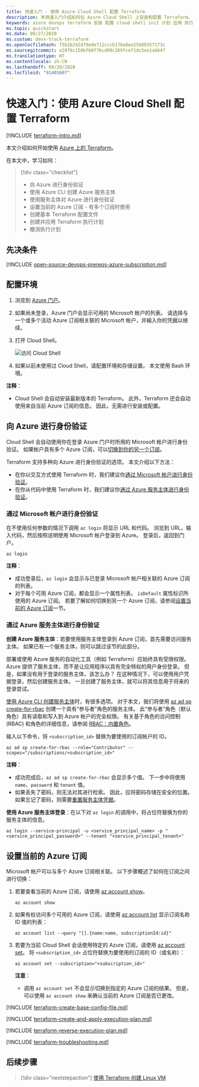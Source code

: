 ```yaml
---
title: 快速入门 - 使用 Azure Cloud Shell 配置 Terraform
description: 本快速入门介绍如何在 Azure Cloud Shell 上安装和配置 Terraform。
keywords: azure devops terraform 安装 配置 cloud shell init 计划 应用 执行 门户 登录 rbac 服务主体 自动化脚本
ms.topic: quickstart
ms.date: 09/27/2020
ms.custom: devx-track-terraform
ms.openlocfilehash: f5b1b242479ede712cccb178a8ee25b0b557173c
ms.sourcegitcommit: e20f6c150bfb0f76cd99c269fcef1dc5ee1ab647
ms.translationtype: HT
ms.contentlocale: zh-CN
ms.lasthandoff: 09/28/2020
ms.locfileid: "91401607"
---
```

# <a name="quickstart-configure-terraform-using-azure-cloud-shell"></a>快速入门：使用 Azure Cloud Shell 配置 Terraform
 
[!INCLUDE [terraform-intro.md](includes/terraform-intro.md)]

本文介绍如何开始使用 [Azure 上的 Terraform](https://www.terraform.io/docs/providers/azurerm/index.html)。

在本文中，学习如何：
> [!div class="checklist"]
> * 向 Azure 进行身份验证
> * 使用 Azure CLI 创建 Azure 服务主体
> * 使用服务主体对 Azure 进行身份验证
> * 设置当前的 Azure 订阅 - 有多个订阅时使用
> * 创建基本 Terraform 配置文件
> * 创建并应用 Terraform 执行计划
> * 撤消执行计划

## <a name="prerequisites"></a>先决条件

[!INCLUDE [open-source-devops-prereqs-azure-subscription.md](../includes/open-source-devops-prereqs-azure-subscription.md)]

## <a name="configure-your-environment"></a>配置环境

1. 浏览到 [Azure 门户](https://portal.azure.com)。

1. 如果尚未登录，Azure 门户会显示可用的 Microsoft 帐户的列表。 请选择与一个或多个活动 Azure 订阅相关联的 Microsoft 帐户，并输入你的凭据以继续。

1. 打开 Cloud Shell。

    ![访问 Cloud Shell](media/install-configure/portal-cloud-shell.png)

1. 如果以前未使用过 Cloud Shell，请配置环境和存储设置。 本文使用 Bash 环境。

**注释**：
- Cloud Shell 会自动安装最新版本的 Terraform。 此外，Terraform 还会自动使用来自当前 Azure 订阅的信息。 因此，无需进行安装或配置。

## <a name="authenticate-to-azure"></a>向 Azure 进行身份验证

Cloud Shell 会自动使用你在登录 Azure 门户时所用的 Microsoft 帐户进行身份验证。 如果帐户具有多个 Azure 订阅，可以[切换到你的另一个订阅](#set-the-current-azure-subscription)。

Terraform 支持多种向 Azure 进行身份验证的选项。 本文介绍以下方法：

- 在你以交互方式使用 Terraform 时，我们建议你[通过 Microsoft 帐户进行身份验证](#authenticate-via-microsoft-account)。
- 在你从代码中使用 Terraform 时，我们建议你[通过 Azure 服务主体进行身份验证](#authenticate-via-azure-service-principal)。

### <a name="authenticate-via-microsoft-account"></a>通过 Microsoft 帐户进行身份验证

在不使用任何参数的情况下调用 `az login` 将显示 URL 和代码。 浏览到 URL，输入代码，然后按照说明使用 Microsoft 帐户登录到 Azure。 登录后，返回到门户。

```azurecli
az login
```

**注释**：

- 成功登录后，`az login` 会显示与已登录 Microsoft 帐户相关联的 Azure 订阅的列表。
- 对于每个可用 Azure 订阅，都会显示一个属性列表。 `isDefault` 属性标识所使用的 Azure 订阅。 若要了解如何切换到另一个 Azure 订阅，请参阅[设置当前的 Azure 订阅](#set-the-current-azure-subscription)一节。

### <a name="authenticate-via-azure-service-principal"></a>通过 Azure 服务主体进行身份验证

**创建 Azure 服务主体**：若要使用服务主体登录到 Azure 订阅，首先需要访问服务主体。 如果已有一个服务主体，则可以跳过该节的此部分。

部署或使用 Azure 服务的自动化工具（例如 Terraform）应始终具有受限权限。 Azure 提供了服务主体，而不是让应用程序以具有完全特权的用户身份登录。 但是，如果没有用于登录的服务主体，该怎么办？ 在这种情况下，可以使用用户凭据登录，然后创建服务主体。 一旦创建了服务主体，就可以将其信息用于将来的登录尝试。

[使用 Azure CLI 创建服务主体](/cli/azure/create-an-azure-service-principal-azure-cli?)时，有很多选项。 对于本文，我们将使用 [az ad sp create-for-rbac](/cli/azure/ad/sp?#az-ad-sp-create-for-rbac) 创建一个具有“参与者”角色的服务主体。 此“参与者”角色（默认角色）具有读取和写入到 Azure 帐户的完全权限。 有关基于角色的访问控制 (RBAC) 和角色的详细信息，请参阅 [RBAC：内置角色](/azure/active-directory/role-based-access-built-in-roles)。

输入以下命令，将 `<subscription_id>` 替换为要使用的订阅帐户的 ID。

```azurecli
az ad sp create-for-rbac --role="Contributor" --scopes="/subscriptions/<subscription_id>"
```

**注释**：

- 成功完成后，`az ad sp create-for-rbac` 会显示多个值。 下一步中将使用 `name`、`password` 和 `tenant` 值。
- 如果丢失了密码，则无法对其进行检索。 因此，应将密码存储在安全的位置。 如果忘记了密码，则需要[重置服务主体凭据](/cli/azure/create-an-azure-service-principal-azure-cli#reset-credentials)。

**使用 Azure 服务主体登录**：在以下对 `az login` 的调用中，将占位符替换为你的服务主体的信息。

```azurecli
az login --service-principal -u <service_principal_name> -p "<service_principal_password>" --tenant "<service_principal_tenant>"
```

## <a name="set-the-current-azure-subscription"></a>设置当前的 Azure 订阅

Microsoft 帐户可以与多个 Azure 订阅相关联。 以下步骤概述了如何在订阅之间进行切换：

1. 若要查看当前的 Azure 订阅，请使用 [az account show](/cli/azure/account#az-account-show)。

    ```azurecli
    az account show
    ```

1. 如果有权访问多个可用的 Azure 订阅，请使用 [az account list](/cli/azure/account#az-account-list) 显示订阅名称 ID 值的列表：

    ```azurecli
    az account list --query "[].{name:name, subscriptionId:id}"
    ```

1. 若要为当前 Cloud Shell 会话使用特定的 Azure 订阅，请使用 [az account set](/cli/azure/account#az-account-set)。 将 `<subscription_id>` 占位符替换为要使用的订阅的 ID（或名称）：

    ```azurecli
    az account set --subscription="<subscription_id>"
    ```

    **注意**：

    - 调用 `az account set` 不会显示切换到指定的 Azure 订阅的结果。 但是，可以使用 `az account show` 来确认当前的 Azure 订阅是否已更改。

[!INCLUDE [terraform-create-base-config-file.md](includes/terraform-create-base-config-file.md)]

[!INCLUDE [terraform-create-and-apply-execution-plan.md](includes/terraform-create-and-apply-execution-plan.md)]

[!INCLUDE [terraform-reverse-execution-plan.md](includes/terraform-reverse-execution-plan.md)]

[!INCLUDE [terraform-troubleshooting.md](includes/terraform-troubleshooting.md)]

## <a name="next-steps"></a>后续步骤

> [!div class="nextstepaction"]
> [使用 Terraform 创建 Linux VM](create-linux-virtual-machine-with-infrastructure.md)